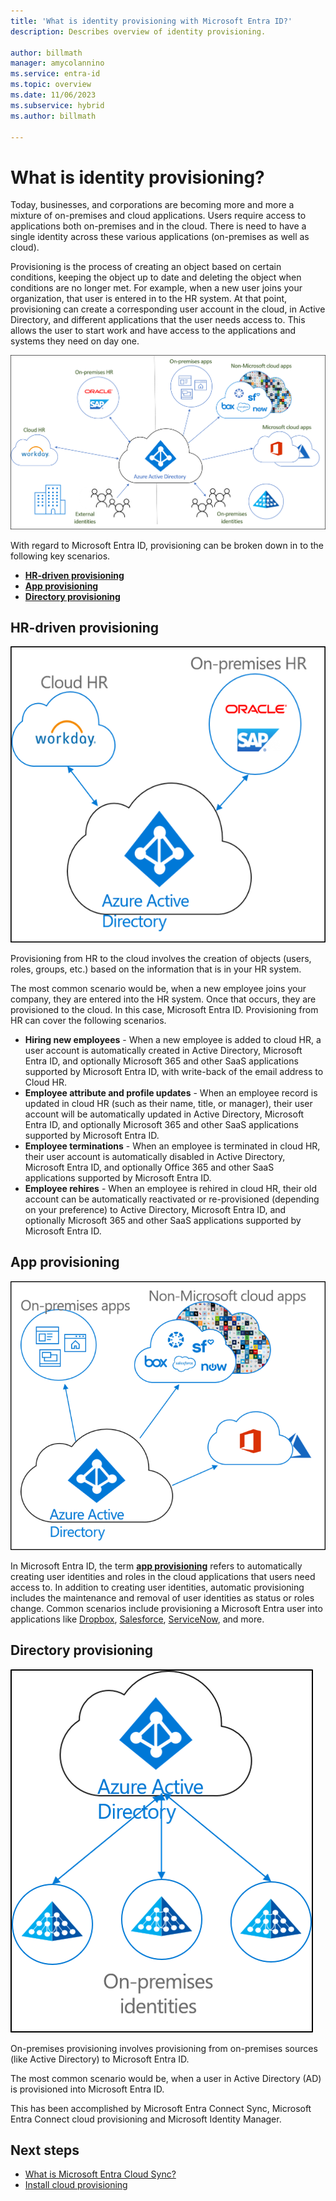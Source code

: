 ```yaml
---
title: 'What is identity provisioning with Microsoft Entra ID?'
description: Describes overview of identity provisioning.

author: billmath
manager: amycolannino
ms.service: entra-id
ms.topic: overview
ms.date: 11/06/2023
ms.subservice: hybrid
ms.author: billmath

---
```


# What is identity provisioning?

Today, businesses, and corporations are becoming more and more a mixture of on-premises and cloud applications.  Users require access to  applications both on-premises and in the cloud. There is need to have a single identity across these various applications (on-premises as well as cloud).

Provisioning is the process of creating an object based on certain conditions, keeping the object up to date and deleting the object when conditions are no longer met. For example, when a new user joins your organization, that user is entered in to the HR system.  At that point, provisioning can create a corresponding user account in the cloud, in Active Directory, and different applications that the user needs access to.  This allows the user to start work and have access to the applications and systems they need on day one. 

![Diagram that shows cloud provisioning with Microsoft Entra ID.](media/what-is-provisioning/cloud-1.png)

With regard to Microsoft Entra ID, provisioning can be broken down in to the following key scenarios.  

- **[HR-driven provisioning](#hr-driven-provisioning)**  
- **[App provisioning](#app-provisioning)**  
- **[Directory provisioning](#directory-provisioning)** 

## HR-driven provisioning

![Diagram that shows HR-driven provisioning with Cloud HR, On-premises HR, and Microsoft Entra ID.](media/what-is-provisioning/cloud-2.png)

Provisioning from HR to the cloud involves the creation of objects (users, roles, groups, etc.) based on the information that is in your HR system.  

The most common scenario would be, when a new employee joins your company, they are entered into the HR system.  Once that occurs, they are provisioned to the cloud.  In this case, Microsoft Entra ID.  Provisioning from HR can cover the following scenarios. 

- **Hiring new employees** - When a new employee is added to cloud HR, a user account is automatically created in Active Directory, Microsoft Entra ID, and optionally Microsoft 365 and other SaaS applications supported by Microsoft Entra ID, with write-back of the email address to Cloud HR.
- **Employee attribute and profile updates** - When an employee record is updated in cloud HR (such as their name, title, or manager), their user account will be automatically updated in Active Directory, Microsoft Entra ID, and optionally Microsoft 365 and other SaaS applications supported by Microsoft Entra ID.
- **Employee terminations** - When an employee is terminated in cloud HR, their user account is automatically disabled in Active Directory, Microsoft Entra ID, and optionally Office 365 and other SaaS applications supported by Microsoft Entra ID.
- **Employee rehires** - When an employee is rehired in cloud HR, their old account can be automatically reactivated or re-provisioned (depending on your preference) to Active Directory, Microsoft Entra ID, and optionally Microsoft 365 and other SaaS applications supported by Microsoft Entra ID.


## App provisioning

![Diagram that shows App provisioning with On-premises apps, Non-Microsoft cloud apps, and Microsoft Entra ID.](media/what-is-provisioning/cloud-3.png)

In Microsoft Entra ID, the term **[app provisioning](~/identity/app-provisioning/user-provisioning.md)** refers to automatically creating user identities and roles in the cloud applications that users need access to. In addition to creating user identities, automatic provisioning includes the maintenance and removal of user identities as status or roles change. Common scenarios include provisioning a Microsoft Entra user into applications like [Dropbox](~/identity/saas-apps/dropboxforbusiness-provisioning-tutorial.md), [Salesforce](~/identity/saas-apps/salesforce-provisioning-tutorial.md), [ServiceNow](~/identity/saas-apps/servicenow-provisioning-tutorial.md), and more.

## Directory provisioning

![cloud provisioning](media/what-is-provisioning/cloud-4.png)

On-premises provisioning involves provisioning from on-premises sources (like Active Directory) to Microsoft Entra ID.  

The most common scenario would be, when a user in Active Directory (AD) is provisioned into Microsoft Entra ID.

This has been accomplished by Microsoft Entra Connect Sync, Microsoft Entra Connect cloud provisioning and Microsoft Identity Manager. 
 
## Next steps 

- [What is Microsoft Entra Cloud Sync?](cloud-sync/what-is-cloud-sync.md)
- [Install cloud provisioning](cloud-sync/how-to-install.md)
